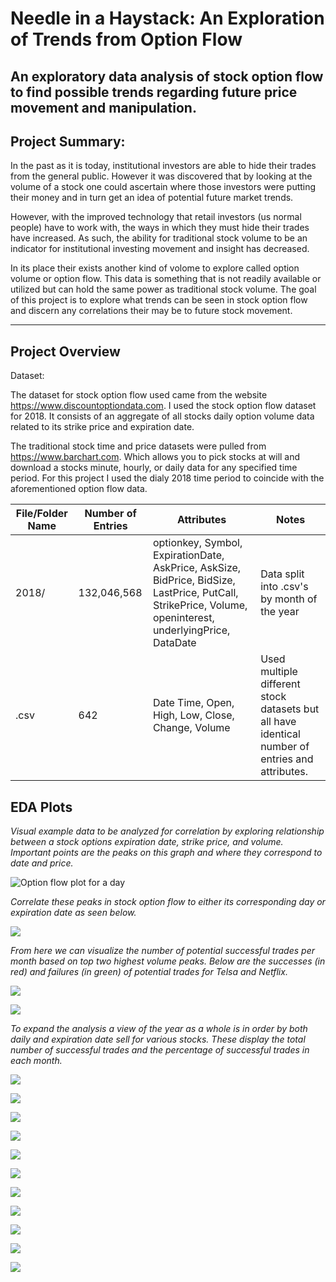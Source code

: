 Needle in a Haystack: An Exploration of Trends from Option Flow
===
An exploratory data analysis of stock option flow to find possible trends regarding future price movement and manipulation.
---

**Project Summary:**
---

In the past as it is today, institutional investors are able to hide their trades from the general public. However it was discovered that by looking at the volume of a stock one could ascertain where those investors were putting their money and in turn get an idea of potential future market trends. 

However, with the improved technology that retail investors (us normal people) have to work with, the ways in which they must hide their trades have increased. As such, the ability for traditional stock volume to be an indicator for institutional investing movement and insight has decreased. 

In its place their exists another kind of volome to explore called option volume or option flow. This data is something that is not readily available or utilized but can hold the same power as traditional stock volume. The goal of this project is to explore what trends can be seen in stock option flow and discern any correlations their may be to future stock movement. 

---
**Project Overview**
---

Dataset:

The dataset for stock option flow used came from the website https://www.discountoptiondata.com. I used the stock option flow dataset for 2018. It consists of an aggregate of all stocks daily option volume data related to its strike price and expiration date. 

The traditional stock time and price datasets were pulled from https://www.barchart.com. Which allows you to pick stocks at will and download a stocks minute, hourly, or daily data for any specified time period. For this project I used the dialy 2018 time period to coincide with the aforementioned option flow data.

| File/Folder Name | Number of Entries | Attributes | Notes |
| --------------- | ---------------| ------------------------------------------------------------| ----------|
| 2018/ | 132,046,568 | optionkey, Symbol, ExpirationDate, AskPrice, AskSize, BidPrice, BidSize, LastPrice, PutCall, StrikePrice, Volume, openinterest, underlyingPrice, DataDate | Data split into .csv's by month of the year
| <stock>.csv | 642 | Date Time, Open, High, Low, Close, Change, Volume | Used multiple different stock datasets but all have identical number of entries and attributes. |

**EDA Plots**
---

*Visual example data to be analyzed for correlation by exploring relationship between a stock options expiration date, strike price, and volume. Important points are the peaks on this graph and where they correspond to date and price.*
 
 ![Option flow plot for a day](/img/tsla0116flow.png)
 
*Correlate these peaks in stock option flow to either its corresponding day or expiration date as seen below.*

![](/img/exp_tsla_with_price.png)

*From here we can visualize the number of potential successful trades per month based on top two highest volume peaks. Below are the successes (in red) and failures (in green) of potential trades for Telsa and Netflix.*

![](/img/tsla_Jan_peak_option.png)

![](/img/nflx_Jan_peak_option.png)

*To expand the analysis a view of the year as a whole is in order by both daily and expiration date sell for various stocks. These display the total number of successful trades and the percentage of successful trades in each month.*

![](/img/NFLX_Summary_2018.png)

![](/img/AMD_Summary_2018.png)

![](/img/FB_Summary_2018.png)

![](/img/BA_Summary_2018.png)

![](/img/BABA_Summary_2018.png)

![](/img/DIS_Summary_2018.png)

![](/img/GOOGL_Summary_2018.png)

![](/img/HD_Summary_2018.png)

![](/img/JPM_Summary_2018.png)

![](/img/SHOP_Summary_2018.png)

![](/img/WYNN_Summary_2018.png)




